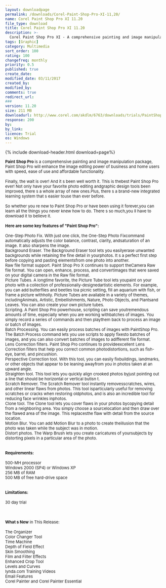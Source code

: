 ```yaml
---
layout: downloadpage
permalink: /downloads/Corel-Paint-Shop-Pro-XI-11,20/
name: Corel Paint Shop Pro XI 11.20
file_type: download
title: Corel Paint Shop Pro XI 11.20
description: >-
  Corel Paint Shop Pro XI - A comprehensive painting and image manipulation package
tags: [Graphic]
category: Multimedia
sort_order: 100
rating: 100
changefreq: monthly
priority: 0.5
published: true
create_date: 
modified_date: 03/11/2017
created_by: 
modified_by: 
comments: true
redirect_url: 
### 
version: 11.20
size: 211 MB
downloadurl: http://www.corel.com/akdlm/6763/downloads/trials/PaintShopProXI/PaintShopPro1120_EN_DE_FR_ES_IT_NL_CORELTBYB_ESD.exe
response: 200
by: 
by_link: 
licence: Trial 
os: Windows
---
```


{% include download-header.html download=page%}

<p style="fix-download-text !important">
<p><font size="2"><strong>Paint Shop Pro </strong>is a comprehensive painting and image manipulation package, Paint Shop Pro will enhance the image editing power of </font><font size="2">business</font></a><font size="2"> and home users with speed, ease of use and affordable functionality.<br />
<br />
Finally, the wait is over! And it s been well worth it. This is thebest Paint Shop Pro ever! Not only have your favorite photo editing andgraphic design tools been improved, there s a whole array of new ones.Plus, there s a brand-new integrated learning system that s easier touse than ever before. <br />
<br />
So whether you re new to Paint Shop Pro or have been using it forever,you can learn all the things you never knew how to do. There s so much,you ll have to download it to believe it. <br />
<br />
<span><strong>Here are some key features of "Paint Shop Pro":</strong></span><br />
<br />
One-Step Photo Fix. With just one click, the One-Step Photo Fixcommand automatically adjusts the color balance, contrast, clarity, andsaturation of an image. It also sharpens the image. <br />
Background Eraser. The Background Eraser tool lets you easilyerase unwanted backgrounds while retaining the fine detail in yourphotos. It s a perfect first step before copying and pasting elementsfrom one photo into another. <br />
Raw file format support. Paint Shop Pro X continues to support theCamera Raw file format. You can open, enhance, process, and convertimages that were saved on your digital camera in the Raw file format. <br />
Picture Tubes. A longtime favorite, the Picture Tube tool lets youpaint on your photo with a collection of professionally-designedartistic elements. For example, you can add butterflies and beetles toa picnic setting, fill an aquarium with fish, or frame a picture withholly. Picture Tubes are available in a variety of themes, includingAnimals, Artistic, Embellishments, Nature, Photo Objects, and Plantsand Leaves. You can also create your own picture tubes. <br />
Scripting. A Paint Shop Pro powerhouse, scripting can save youtremendous amounts of time, especially when you are working withbatches of images. You simply record a series of commands and then playthem back to process an image or batch of images. <br />
Batch Processing. You can easily process batches of images with PaintShop Pro. The Batch Process command lets you use scripts to apply fixesto batches of images, and you can also convert batches of images to adifferent file format. <br />
Lens Correction filters. Paint Shop Pro continues to provideexcellent Lens Correction filters that help you correct common photodistortions, such as fish-eye, barrel, and pincushion. <br />
Perspective Correction tool. With this tool, you can easily fixbuildings, landmarks, or other objects that appear to be leaning awayfrom you in photos taken at an upward angle. <br />
Straighten tool. This tool lets you quickly align crooked photos byjust pointing out a line that should be horizontal or vertical butisn t. <br />
Scratch Remover. The Scratch Remover tool instantly removesscratches, wires, and other linear flaws from photos. This tool isparticularly useful for removing scratches or cracks when restoring oldphotos, and is also an incredible tool for reducing face wrinkles inphotos. <br />
Clone tool. The Clone tool lets you cover flaws in your photos bycopying detail from a neighboring area. You simply choose a sourcelocation and then draw over the flawed area of the image. This replacesthe flaw with detail from the source location. <br />
Motion Blur. You can add Motion Blur to a photo to create theillusion that the photo was taken while the subject was in motion. <br />
Distort photos. The Warp Brush lets you create caricatures of yoursubjects by distorting pixels in a particular area of the photo.<br />
<br />
<br />
<span><strong>Requirements:</strong></span><br />
<br />
500-MH </font><font size="2">processor</font><br />
<font size="2">Windows 2000 (SP4) or Windows XP<br />
256 MB of RAM<br />
500 MB of free hard-drive space<br />
<br />
<br />
<span><strong>Limitations:</strong></span><br />
<br />
30 day trial<br />
<!-- google_ad_section_end --></font></p>
<div class="celltext_big"><br />
<br />
<font size="2"><strong>What s New</strong> in This Release:<br />
<br />
The Organizer<br />
Color Changer Tool<br />
Time Machine<br />
Depth of Field Effect<br />
Skin Smoothing<br />
Film and Filter Effects<br />
Enhanced Crop Tool<br />
Levels and Curves<br />
lynda.com Training Videos<br />
Email Features<br />
Corel Painter and Corel Painter Essential</font></div></p>

